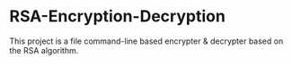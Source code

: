 # RSA-Encryption-Decryption
This project is a file command-line based encrypter & decrypter based on the RSA algorithm.
